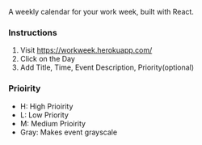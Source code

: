 A weekly calendar for your work week, built with React.

### Instructions
1. Visit https://workweek.herokuapp.com/
2. Click on the Day
3. Add Title, Time, Event Description, Priority(optional)

### Prioirity 
- H: High Prioirity
- L: Low Priority
- M: Medium Prioirity
- Gray: Makes event grayscale 

